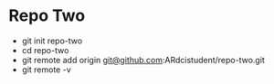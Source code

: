 # Repo Two
- git init repo-two
- cd repo-two
- git remote add origin git@github.com:ARdcistudent/repo-two.git
- git remote -v